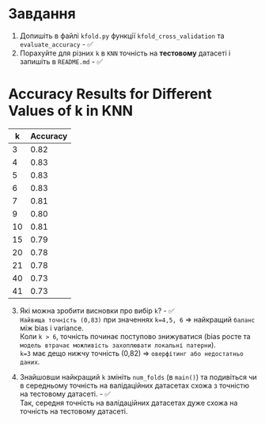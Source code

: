 # Завдання
1. Допишіть в файлі `kfold.py` функції `kfold_cross_validation` та `evaluate_accuracy` - ✅
2. Порахуйте для різних `k` в `KNN` точність на **тестовому** датасеті і запишіть в `README.md` - ✅
# Accuracy Results for Different Values of k in KNN
| **k**  | **Accuracy** |
|--------|--------------|
| 3      | 0.82         |
| 4      | 0.83         |
| 5      | 0.83         |
| 6      | 0.83         |
| 7      | 0.81         |
| 9      | 0.80         |
| 10     | 0.81         |
| 15     | 0.79         |
| 20     | 0.78         |
| 21     | 0.78         |
| 40     | 0.73         |
| 41     | 0.73         |
3. Які можна зробити висновки про вибір `k`? - ✅ <br>
  `Найвища точність (0,83)` при значеннях `k=4,5, 6` => найкращий `баланс` між bias і variance. <br>
  Коли `k > 6`, точність починає поступово знижуватися (bias росте та `модель втрачає можливість захоплювати локальні патерни`). <br>
  `k=3` має дещо нижчу точність (0,82) => `оверфітинг або недостатньо даних`.

4. Знайшовши найкращий `k` змініть `num_folds` (в `main()`) та подивіться чи в середньому точність на валідаційних датасетах схожа з точністю на тестовому датасеті. - ✅<br>
Так, середня точність на валідаційних датасетах дуже схожа на точність на тестовому датасеті.
